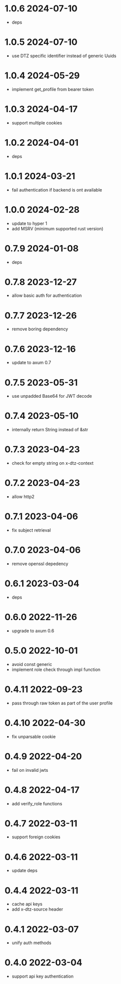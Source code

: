 # 1.0.6 2024-07-10

* deps

# 1.0.5 2024-07-10

* use DTZ specific identifier instead of generic Uuids

# 1.0.4 2024-05-29

* implement get_profile from bearer token

# 1.0.3 2024-04-17

* support multiple cookies

# 1.0.2 2024-04-01

* deps

# 1.0.1 2024-03-21

* fail authentication if backend is ont available

# 1.0.0 2024-02-28

* update to hyper 1
* add MSRV (minimum supported rust version)

# 0.7.9 2024-01-08

* deps

# 0.7.8 2023-12-27

* allow basic auth for authentication

# 0.7.7 2023-12-26

* remove boring dependency

# 0.7.6 2023-12-16

* update to axum 0.7

# 0.7.5 2023-05-31

* use unpadded Base64 for JWT decode

# 0.7.4 2023-05-10

* internally return String instead of &str

# 0.7.3 2023-04-23

* check for empty string on x-dtz-context

# 0.7.2 2023-04-23

* allow http2

# 0.7.1 2023-04-06

* fix subject retrieval

# 0.7.0 2023-04-06

* remove openssl depedency

# 0.6.1 2023-03-04

* deps

# 0.6.0 2022-11-26

* upgrade to axum 0.6

# 0.5.0 2022-10-01

* avoid const generic
* implement role check through impl function

# 0.4.11 2022-09-23

* pass through raw token as part of the user profile

# 0.4.10 2022-04-30

* fix unparsable cookie

# 0.4.9 2022-04-20

* fail on invalid jwts

# 0.4.8 2022-04-17

* add verify_role functions

# 0.4.7 2022-03-11

* support foreign cookies

# 0.4.6 2022-03-11

* update deps

# 0.4.4 2022-03-11

* cache api keys
* add x-dtz-source header

# 0.4.1 2022-03-07

* unify auth methods

# 0.4.0 2022-03-04

* support api key authentication